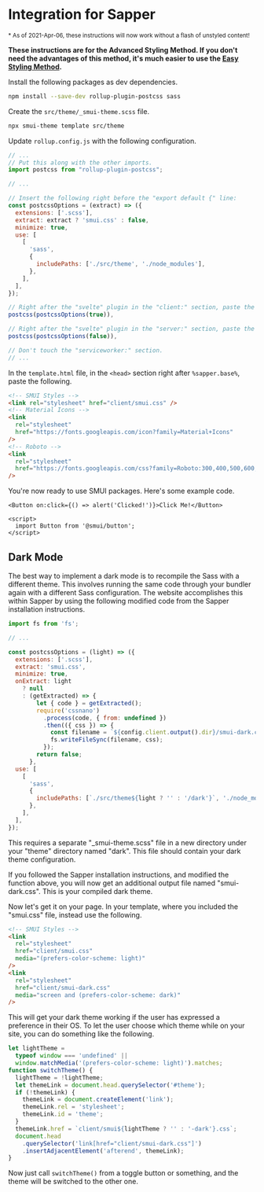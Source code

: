 # Integration for Sapper

<sub>\* As of 2021-Apr-06, these instructions will now work without a flash of unstyled content!</sub>

**These instructions are for the Advanced Styling Method. If you don't need the advantages of this method, it's much easier to use the [Easy Styling Method](/SASS.md#easy-styling-method).**

Install the following packages as dev dependencies.

```sh
npm install --save-dev rollup-plugin-postcss sass
```

Create the `src/theme/_smui-theme.scss` file.

```sh
npx smui-theme template src/theme
```

Update `rollup.config.js` with the following configuration.

```js
// ...
// Put this along with the other imports.
import postcss from "rollup-plugin-postcss";

// ...

// Insert the following right before the "export default {" line:
const postcssOptions = (extract) => ({
  extensions: ['.scss'],
  extract: extract ? 'smui.css' : false,
  minimize: true,
  use: [
    [
      'sass',
      {
        includePaths: ['./src/theme', './node_modules'],
      },
    ],
  ],
});

// Right after the "svelte" plugin in the "client:" section, paste the following plugin.
postcss(postcssOptions(true)),

// Right after the "svelte" plugin in the "server:" section, paste the following plugin.
postcss(postcssOptions(false)),

// Don't touch the "serviceworker:" section.
// ...
```

In the `template.html` file, in the `<head>` section right after `%sapper.base%`, paste the following.

```html
<!-- SMUI Styles -->
<link rel="stylesheet" href="client/smui.css" />
<!-- Material Icons -->
<link
  rel="stylesheet"
  href="https://fonts.googleapis.com/icon?family=Material+Icons"
/>
<!-- Roboto -->
<link
  rel="stylesheet"
  href="https://fonts.googleapis.com/css?family=Roboto:300,400,500,600,700"
/>
```

You're now ready to use SMUI packages. Here's some example code.

```svelte
<Button on:click={() => alert('Clicked!')}>Click Me!</Button>

<script>
  import Button from '@smui/button';
</script>
```

## Dark Mode

The best way to implement a dark mode is to recompile the Sass with a different theme. This involves running the same code through your bundler again with a different Sass configuration. The website accomplishes this within Sapper by using the following modified code from the Sapper installation instructions.

```js
import fs from 'fs';

// ...

const postcssOptions = (light) => ({
  extensions: ['.scss'],
  extract: 'smui.css',
  minimize: true,
  onExtract: light
    ? null
    : (getExtracted) => {
        let { code } = getExtracted();
        require('cssnano')
          .process(code, { from: undefined })
          .then(({ css }) => {
            const filename = `${config.client.output().dir}/smui-dark.css`;
            fs.writeFileSync(filename, css);
          });
        return false;
      },
  use: [
    [
      'sass',
      {
        includePaths: [`./src/theme${light ? '' : '/dark'}`, './node_modules'],
      },
    ],
  ],
});
```

This requires a separate "\_smui-theme.scss" file in a new directory under your "theme" directory named "dark". This file should contain your dark theme configuration.

If you followed the Sapper installation instructions, and modified the function above, you will now get an additional output file named "smui-dark.css". This is your compiled dark theme.

Now let's get it on your page. In your template, where you included the "smui.css" file, instead use the following.

```html
<!-- SMUI Styles -->
<link
  rel="stylesheet"
  href="client/smui.css"
  media="(prefers-color-scheme: light)"
/>
<link
  rel="stylesheet"
  href="client/smui-dark.css"
  media="screen and (prefers-color-scheme: dark)"
/>
```

This will get your dark theme working if the user has expressed a preference in their OS. To let the user choose which theme while on your site, you can do something like the following.

```js
let lightTheme =
  typeof window === 'undefined' ||
  window.matchMedia('(prefers-color-scheme: light)').matches;
function switchTheme() {
  lightTheme = !lightTheme;
  let themeLink = document.head.querySelector('#theme');
  if (!themeLink) {
    themeLink = document.createElement('link');
    themeLink.rel = 'stylesheet';
    themeLink.id = 'theme';
  }
  themeLink.href = `client/smui${lightTheme ? '' : '-dark'}.css`;
  document.head
    .querySelector('link[href="client/smui-dark.css"]')
    .insertAdjacentElement('afterend', themeLink);
}
```

Now just call `switchTheme()` from a toggle button or something, and the theme will be switched to the other one.
